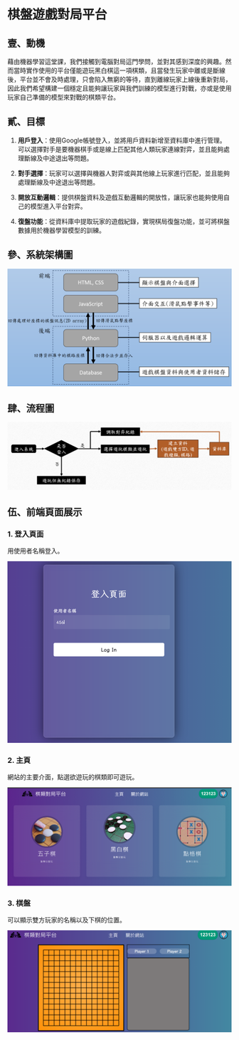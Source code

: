 # 棋盤遊戲對局平台

## 壹、動機
藉由機器學習這堂課，我們接觸到電腦對局這門學問，並對其感到深度的興趣。然而當時實作使用的平台僅能遊玩黑白棋這一項棋類，且當發生玩家中離或是斷線後，平台並不會及時處理，只會陷入無窮的等待，直到離線玩家上線後重新對局，因此我們希望構建一個穩定且能夠讓玩家與我們訓練的模型進行對戰，亦或是使用玩家自己準備的模型來對戰的棋類平台。

## 貳、目標

1. **用戶登入**：使用Google帳號登入，並將用戶資料新增至資料庫中進行管理。可以選擇對手是要機器棋手或是線上匹配其他人類玩家連線對弈，並且能夠處理斷線及中途退出等問題。
2. **對手選擇**：玩家可以選擇與機器人對弈或與其他線上玩家進行匹配，並且能夠處理斷線及中途退出等問題。

3. **開放互動邏輯**：提供棋盤資料及遊戲互動邏輯的開放性，讓玩家也能夠使用自己的模型進入平台對弈。

4. **復盤功能**：從資料庫中提取玩家的遊戲紀錄，實現棋局復盤功能，並可將棋盤數據用於機器學習模型的訓練。

## 參、系統架構圖
![系統架構圖](images/system.png)

## 肆、流程圖

![流程圖](images/flow.png)

## 伍、前端頁面展示

### 1. 登入頁面
用使用者名稱登入。

![login](images/Login.png)

### 2. 主頁
網站的主要介面，點選欲遊玩的棋類即可遊玩。

![alt text](images/Homepage.png)

### 3. 棋盤
可以顯示雙方玩家的名稱以及下棋的位置。

![alt text](images/Board.png)


